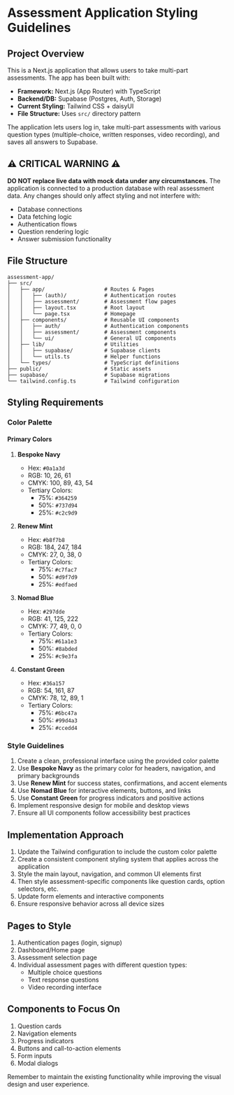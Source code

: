 # Assessment Application Styling Guidelines

## Project Overview

This is a Next.js application that allows users to take multi-part assessments. The app has been built with:

- **Framework:** Next.js (App Router) with TypeScript
- **Backend/DB:** Supabase (Postgres, Auth, Storage)
- **Current Styling:** Tailwind CSS + daisyUI
- **File Structure:** Uses `src/` directory pattern

The application lets users log in, take multi-part assessments with various question types (multiple-choice, written responses, video recording), and saves all answers to Supabase.

## ⚠️ CRITICAL WARNING ⚠️

**DO NOT replace live data with mock data under any circumstances.** The application is connected to a production database with real assessment data. Any changes should only affect styling and not interfere with:

- Database connections
- Data fetching logic
- Authentication flows
- Question rendering logic
- Answer submission functionality

## File Structure

```
assessment-app/
├── src/
│   ├── app/                   # Routes & Pages
│   │   ├── (auth)/            # Authentication routes
│   │   ├── assessment/        # Assessment flow pages
│   │   ├── layout.tsx         # Root layout
│   │   └── page.tsx           # Homepage
│   ├── components/            # Reusable UI components
│   │   ├── auth/              # Authentication components
│   │   ├── assessment/        # Assessment components
│   │   └── ui/                # General UI components
│   ├── lib/                   # Utilities
│   │   ├── supabase/          # Supabase clients
│   │   └── utils.ts           # Helper functions
│   └── types/                 # TypeScript definitions
├── public/                    # Static assets
├── supabase/                  # Supabase migrations
└── tailwind.config.ts         # Tailwind configuration
```

## Styling Requirements

### Color Palette

#### Primary Colors

1. **Bespoke Navy**
   - Hex: `#0a1a3d`
   - RGB: 10, 26, 61
   - CMYK: 100, 89, 43, 54
   - Tertiary Colors:
     - 75%: `#364259`
     - 50%: `#737d94`
     - 25%: `#c2c9d9`

2. **Renew Mint**
   - Hex: `#b8f7b8`
   - RGB: 184, 247, 184
   - CMYK: 27, 0, 38, 0
   - Tertiary Colors:
     - 75%: `#c7fac7`
     - 50%: `#d9f7d9`
     - 25%: `#edfaed`

3. **Nomad Blue**
   - Hex: `#297dde`
   - RGB: 41, 125, 222
   - CMYK: 77, 49, 0, 0
   - Tertiary Colors:
     - 75%: `#61a1e3`
     - 50%: `#8abded`
     - 25%: `#c9e3fa`

4. **Constant Green**
   - Hex: `#36a157`
   - RGB: 54, 161, 87
   - CMYK: 78, 12, 89, 1
   - Tertiary Colors:
     - 75%: `#6bc47a`
     - 50%: `#99d4a3`
     - 25%: `#ccedd4`

### Style Guidelines

1. Create a clean, professional interface using the provided color palette
2. Use **Bespoke Navy** as the primary color for headers, navigation, and primary backgrounds
3. Use **Renew Mint** for success states, confirmations, and accent elements
4. Use **Nomad Blue** for interactive elements, buttons, and links
5. Use **Constant Green** for progress indicators and positive actions
6. Implement responsive design for mobile and desktop views
7. Ensure all UI components follow accessibility best practices

## Implementation Approach

1. Update the Tailwind configuration to include the custom color palette
2. Create a consistent component styling system that applies across the application
3. Style the main layout, navigation, and common UI elements first
4. Then style assessment-specific components like question cards, option selectors, etc.
5. Update form elements and interactive components
6. Ensure responsive behavior across all device sizes

## Pages to Style

1. Authentication pages (login, signup)
2. Dashboard/Home page
3. Assessment selection page
4. Individual assessment pages with different question types:
   - Multiple choice questions
   - Text response questions
   - Video recording interface

## Components to Focus On

1. Question cards
2. Navigation elements
3. Progress indicators
4. Buttons and call-to-action elements
5. Form inputs
6. Modal dialogs

Remember to maintain the existing functionality while improving the visual design and user experience. 